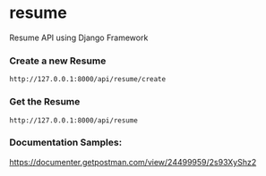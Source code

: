 # resume
Resume API using Django Framework

### Create a new Resume
```
http://127.0.0.1:8000/api/resume/create
```

### Get the Resume
```
http://127.0.0.1:8000/api/resume
```

### Documentation Samples:
https://documenter.getpostman.com/view/24499959/2s93XyShz2



